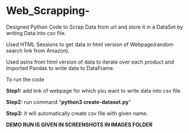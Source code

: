 # Web_Scrapping-
Designed Python Code to Scrap Data from url and store it in a DataSet by writing Data into csv file.

Used HTML Sessions to get data in html version of Webpage(random search link from Amazon).

Used asins from html version of data to iterate over each product and Imported Pandas to write data to DataFrame.

To run the code 

**Step1:** add link of webpage for which you want to write data into csv file.

**Step2:** run command "**python3 create-dataset.py**"

**Step3:** it will automatically create csv file with given name.

**DEMO RUN IS GIVEN IN SCREENSHOTS IN IMAGES FOLDER**

